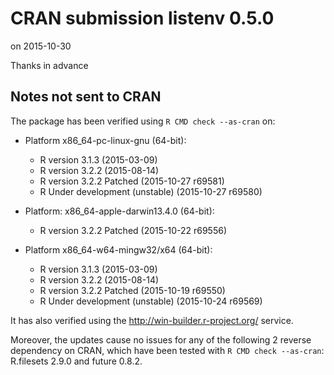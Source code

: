 # CRAN submission listenv 0.5.0
on 2015-10-30

Thanks in advance


## Notes not sent to CRAN
The package has been verified using `R CMD check --as-cran` on:

* Platform x86_64-pc-linux-gnu (64-bit):
  - R version 3.1.3 (2015-03-09)
  - R version 3.2.2 (2015-08-14)
  - R version 3.2.2 Patched (2015-10-27 r69581)
  - R Under development (unstable) (2015-10-27 r69580)

* Platform: x86_64-apple-darwin13.4.0 (64-bit):
  - R version 3.2.2 Patched (2015-10-22 r69556)

* Platform x86_64-w64-mingw32/x64 (64-bit):
  - R version 3.1.3 (2015-03-09)
  - R version 3.2.2 (2015-08-14)
  - R version 3.2.2 Patched (2015-10-19 r69550)
  - R Under development (unstable) (2015-10-24 r69569)

It has also verified using the <http://win-builder.r-project.org/>
service.

Moreover, the updates cause no issues for any of the following
2 reverse dependency on CRAN, which have been tested with
`R CMD check --as-cran`: R.filesets 2.9.0 and future 0.8.2.
